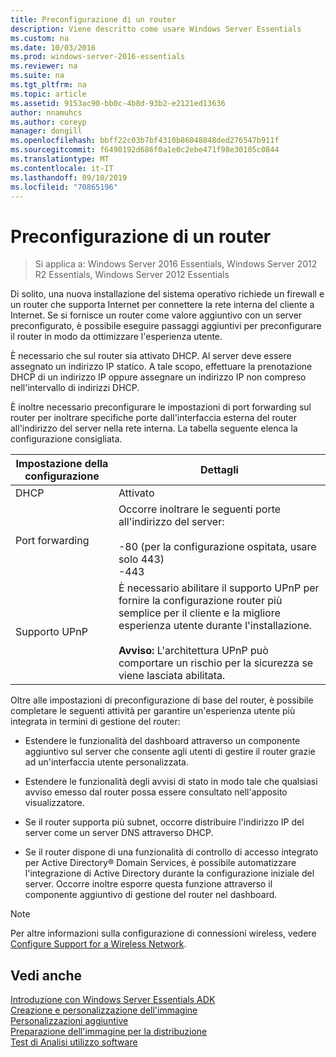 ```yaml
---
title: Preconfigurazione di un router
description: Viene descritto come usare Windows Server Essentials
ms.custom: na
ms.date: 10/03/2016
ms.prod: windows-server-2016-essentials
ms.reviewer: na
ms.suite: na
ms.tgt_pltfrm: na
ms.topic: article
ms.assetid: 9153ac90-bb0c-4b8d-93b2-e2121ed13636
author: nnamuhcs
ms.author: coreyp
manager: dongill
ms.openlocfilehash: bbff22c03b7bf4310b86048848ded276547b911f
ms.sourcegitcommit: f6490192d686f0a1e0c2ebe471f98e30105c0844
ms.translationtype: MT
ms.contentlocale: it-IT
ms.lasthandoff: 09/10/2019
ms.locfileid: "70865196"
---
```

# <a name="preconfiguring-a-router"></a>Preconfigurazione di un router

>Si applica a: Windows Server 2016 Essentials, Windows Server 2012 R2 Essentials, Windows Server 2012 Essentials

Di solito, una nuova installazione del sistema operativo richiede un firewall e un router che supporta Internet per connettere la rete interna del cliente a Internet. Se si fornisce un router come valore aggiuntivo con un server preconfigurato, è possibile eseguire passaggi aggiuntivi per preconfigurare il router in modo da ottimizzare l'esperienza utente.  
  
 È necessario che sul router sia attivato DHCP. Al server deve essere assegnato un indirizzo IP statico. A tale scopo, effettuare la prenotazione DHCP di un indirizzo IP oppure assegnare un indirizzo IP non compreso nell'intervallo di indirizzi DHCP.  
  
 È inoltre necessario preconfigurare le impostazioni di port forwarding sul router per inoltrare specifiche porte dall'interfaccia esterna del router all'indirizzo del server nella rete interna. La tabella seguente elenca la configurazione consigliata.  
  
|Impostazione della configurazione|Dettagli|  
|---------------------------|-------------|  
|DHCP|Attivato|  
|Port forwarding|Occorre inoltrare le seguenti porte all'indirizzo del server:<br /><br /> -80 (per la configurazione ospitata, usare solo 443)<br />-443|  
|Supporto UPnP|È necessario abilitare il supporto UPnP per fornire la configurazione router più semplice per il cliente e la migliore esperienza utente durante l'installazione.<br /><br /> **Avviso:** L'architettura UPnP può comportare un rischio per la sicurezza se viene lasciata abilitata.|  
  
 Oltre alle impostazioni di preconfigurazione di base del router, è possibile completare le seguenti attività per garantire un'esperienza utente più integrata in termini di gestione del router:  
  
-   Estendere le funzionalità del dashboard attraverso un componente aggiuntivo sul server che consente agli utenti di gestire il router grazie ad un'interfaccia utente personalizzata.  
  
-   Estendere le funzionalità degli avvisi di stato in modo tale che qualsiasi avviso emesso dal router possa essere consultato nell'apposito visualizzatore.  
  
-   Se il router supporta più subnet, occorre distribuire l'indirizzo IP del server come un server DNS attraverso DHCP.  
  
-   Se il router dispone di una funzionalità di controllo di accesso integrato per Active Directory® Domain Services, è possibile automatizzare l'integrazione di Active Directory durante la configurazione iniziale del server. Occorre inoltre esporre questa funzione attraverso il componente aggiuntivo di gestione del router nel dashboard.  
  
> [!NOTE]
>  Per altre informazioni sulla configurazione di connessioni wireless, vedere [Configure Support for a Wireless Network](Configure-Support-for-a-Wireless-Network.md).  
  
## <a name="see-also"></a>Vedi anche  
 [Introduzione con Windows Server Essentials ADK](Getting-Started-with-the-Windows-Server-Essentials-ADK.md)   
 [Creazione e personalizzazione dell'immagine](Creating-and-Customizing-the-Image.md)   
 [Personalizzazioni aggiuntive](Additional-Customizations.md)   
 [Preparazione dell'immagine per la distribuzione](Preparing-the-Image-for-Deployment.md)   
 [Test di Analisi utilizzo software](Testing-the-Customer-Experience.md)
